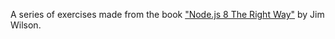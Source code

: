 A series of exercises made from the book ["Node.js 8 The Right Way"](https://www.amazon.com/Node-js-Right-Way-Server-Side-JavaScript/dp/168050195X) by Jim Wilson.